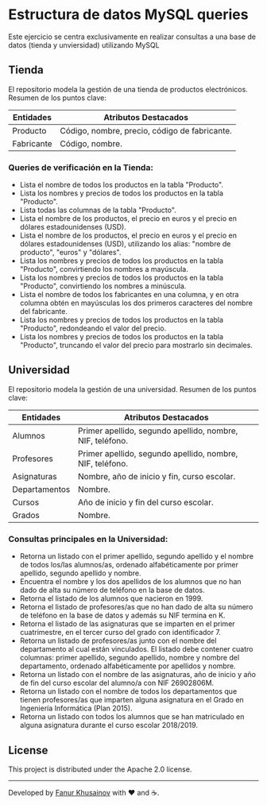 # Estructura de datos MySQL queries

Este ejercicio se centra exclusivamente en realizar consultas a una base de datos (tienda y unviersidad) utilizando MySQL

## Tienda

El repositorio modela la gestión de una tienda de productos electrónicos. Resumen de los puntos clave:

| **Entidades** | **Atributos Destacados**                      |
| ------------- | --------------------------------------------- |
| Producto      | Código, nombre, precio, código de fabricante. |
| Fabricante    | Código, nombre.                               |

### Queries de verificación en la Tienda:

- Lista el nombre de todos los productos en la tabla "Producto".
- Lista los nombres y precios de todos los productos en la tabla "Producto".
- Lista todas las columnas de la tabla "Producto".
- Lista el nombre de los productos, el precio en euros y el precio en dólares estadounidenses (USD).
- Lista el nombre de los productos, el precio en euros y el precio en dólares estadounidenses (USD), utilizando los alias: "nombre de producto", "euros" y "dólares".
- Lista los nombres y precios de todos los productos en la tabla "Producto", convirtiendo los nombres a mayúscula.
- Lista los nombres y precios de todos los productos en la tabla "Producto", convirtiendo los nombres a minúscula.
- Lista el nombre de todos los fabricantes en una columna, y en otra columna obtén en mayúsculas los dos primeros caracteres del nombre del fabricante.
- Lista los nombres y precios de todos los productos en la tabla "Producto", redondeando el valor del precio.
- Lista los nombres y precios de todos los productos en la tabla "Producto", truncando el valor del precio para mostrarlo sin decimales.

## Universidad

El repositorio modela la gestión de una universidad. Resumen de los puntos clave:

| **Entidades** | **Atributos Destacados**                                  |
| ------------- | --------------------------------------------------------- |
| Alumnos       | Primer apellido, segundo apellido, nombre, NIF, teléfono. |
| Profesores    | Primer apellido, segundo apellido, nombre, NIF, teléfono. |
| Asignaturas   | Nombre, año de inicio y fin, curso escolar.               |
| Departamentos | Nombre.                                                   |
| Cursos        | Año de inicio y fin del curso escolar.                    |
| Grados        | Nombre.                                                   |

### Consultas principales en la Universidad:

- Retorna un listado con el primer apellido, segundo apellido y el nombre de todos los/las alumnos/as, ordenado alfabéticamente por primer apellido, segundo apellido y nombre.
- Encuentra el nombre y los dos apellidos de los alumnos que no han dado de alta su número de teléfono en la base de datos.
- Retorna el listado de los alumnos que nacieron en 1999.
- Retorna el listado de profesores/as que no han dado de alta su número de teléfono en la base de datos y además su NIF termina en K.
- Retorna el listado de las asignaturas que se imparten en el primer cuatrimestre, en el tercer curso del grado con identificador 7.
- Retorna un listado de profesores/as junto con el nombre del departamento al cual están vinculados. El listado debe contener cuatro columnas: primer apellido, segundo apellido, nombre y nombre del departamento, ordenado alfabéticamente por apellidos y nombre.
- Retorna un listado con el nombre de las asignaturas, año de inicio y año de fin del curso escolar del alumno/a con NIF 26902806M.
- Retorna un listado con el nombre de todos los departamentos que tienen profesores/as que imparten alguna asignatura en el Grado en Ingeniería Informática (Plan 2015).
- Retorna un listado con todos los alumnos que se han matriculado en alguna asignatura durante el curso escolar 2018/2019.

## License

This project is distributed under the Apache 2.0 license.

---

Developed by [Fanur Khusainov](https://www.linkedin.com/in/fanur-khusainov-ab86b2102/) with ❤️ and ☕.
